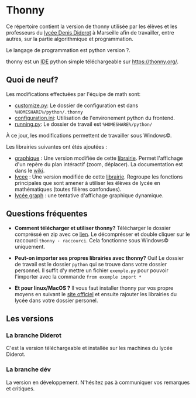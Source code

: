 # Thonny

Ce répertoire contient la version de thonny utilisée par les élèves et les professeurs du [lycée Denis Diderot](http://www.lyc-diderot.ac-aix-marseille.fr/spip/) à Marseille afin de travailler, entre autres, sur la partie algorithmique et programmation.

Le langage de programmation est python version ?.

thonny est un [IDE](https://fr.wikipedia.org/wiki/Environnement_de_d%C3%A9veloppement) python simple téléchargeable sur https://thonny.org/.

## Quoi de neuf?
Les modifications effectuées par l'équipe de math sont:
- [customize.py](https://github.com/cspaier/thonny/blob/diderot/Thonny/Lib/site-packages/thonny/customize.py): Le dossier de configuration est dans `%HOMESHARE%/python/.thonny`
- [configuration.ini](https://github.com/cspaier/thonny/blob/diderot/Thonny/Lib/site-packages/thonny/user_dir_template/configuration.ini): Utilisation de l'environement python du frontend.
- [running.py](https://github.com/cspaier/thonny/blob/diderot/Thonny/Lib/site-packages/thonny/running.py#L41): Le dossier de travail est `%HOMESHARE%/python/`

À ce jour, les modifications permettent de travailler sous Windows©.

Les librairies suivantes ont étés ajoutées :
- [graphique](https://github.com/cspaier/thonny/blob/diderot/Thonny/Lib/site-packages/graphique.py) : Une version modifiée de cette [librairie](https://www.pedagogie.ac-aix-marseille.fr/jcms/c_122350/fr/ressources-graphiques-pour-python). Permet l'affichage d'un repère du plan intéractif (zoom, déplacer). La documentation est dans le [wiki](https://github.com/cspaier/thonny/wiki/Graphique).
- [lycee](https://github.com/cspaier/thonny/blob/diderot/Thonny/Lib/site-packages/lycee.py) : Une version modifiée de cette [librairie](http://download.tuxfamily.org/amienspython/lycee.py). Regroupe les fonctions principales que sont amener à utiliser les élèves de lycée en mathématiques (toutes filières confondues). 
- [lycée graph](https://github.com/cspaier/thonny/blob/diderot/Thonny/Lib/site-packages/lycee_graph.py) : une tentative d'affichage graphique dynamique.

## Questions fréquentes
- **Comment télécharger et utiliser thonny?** 
Télécharger le dossier compréssé en zip avec ce [lien](https://github.com/cspaier/thonny/archive/diderot.zip). Le décomprésser et double cliquer sur le raccourci `thonny - raccourci`. Cela fonctionne sous Windows© uniquement.
- **Peut-on importer ses propres librairies avec thonny?**
 Oui! Le dossier de travail est le dossier `python` qui se trouve dans votre dossier personnel. Il suffit d'y mettre un fichier `exemple.py` pour pouvoir l'importer avec la commande `from exemple import *`

- **Et pour linux/MacOS ?** Il vous faut installer thonny par vos propre moyens en suivant le [site officiel](https://thonny.org) et ensuite rajouter les librairies du lycée dans votre dossier personel.

## Les versions
### La branche Diderot
C'est la version téléchargeable et installée sur les machines du lycée Diderot.
### La branche dév
La version en développement. N'hésitez pas à communiquer vos remarques et critiques.
